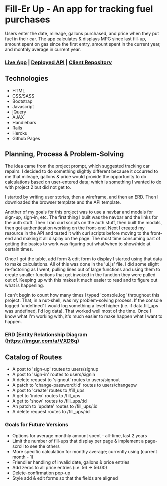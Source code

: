 # Fill-Er Up - An app for tracking fuel purchases

Users enter the date, mileage, gallons purchased, and price when they put fuel in their car.  The app calculates & displays MPG since last fill-up, amount spent on gas since the first entry, amount spent in the current year, and monthly average in current year.

### [Live App](https://mgnieman.github.io/fill-ups-client/) | [Deployed API](https://fill-ups.herokuapp.com/) | [Client Repository](https://github.com/mgnieman/fill-ups-client)


## Technologies

- HTML
- CSS/SASS
- Bootstrap
- Javascript
- jQuery
- AJAX
- Handlebars
- Rails
- Heroku
- Github Pages

## Planning, Process & Problem-Solving

The idea came from the project prompt, which suggested tracking car repairs.  I decided to do something slightly different because it occurred to me that mileage, gallons & price would provide the opportunity to do calculations based on user-entered data; which is something I wanted to do with project 2 but did not get to.

I started by writing user stories, then a wireframe, and then an ERD.  Then I downloaded the browser template and the API template.

Another of my goals for this project was to use a navbar and modals for sign-up, sign-in, etc.  The first thing I built was the navbar and the links for the auth stuff.  Then I ran curl scripts on the auth stuff, then built the modals, then got authentication working on the front-end.  Next I created my resource in the API and tested it with curl scripts before moving to the front-end and making it all display on the page.  The most time consuming part of getting the basics to work was figuring out what/when to show/hide at certain times.

Once I got the table, add form & edit form to display I started using that data to make calculations.  All of this was done in the 'ui.js' file.  I did some slight re-factoring as I went, pulling lines out of large functions and using them to create smaller functions that get invoked in the function they were pulled out of.  Keeping up with this makes it much easier to read and to figure out what is happening.

I can't begin to count how many times I typed 'console.log' throughout this project.  That, in a nut-shell, was my problem-solving process.  If the console logged 'undefined' I would log something a level higher (i.e. if data.fill_ups was undefined, I'd log data).  That worked well most of the time.  Once I know what I'm working with, it's much easier to make happen what I want to happen.

### ERD [Entity Relationship Diagram (https://imgur.com/a/VXD8q)

## Catalog of Routes

- A post to 'sign-up' routes to users/signup
- A post to 'sign-in' routes to users/signin
- A delete request to 'signout' routes to users/signout
- A patch to 'change-password/:id' routes to users/changepw
- A post to 'create' routes to /fill_ups
- A get to 'index' routes to /fill_ups
- A get to 'show' routes to /fill_ups/:id
- An patch to 'update' routes to /fill_ups/:id
- A delete request routes to /fill_ups/:id

### Goals for Future Versions
- Options for average monthly amount spent - all-time, last 2 years
- Limit the number of fill-ups that display per page & implement a page-scroll to see the others
- More specific calculation for monthy average; currently using (current month - 1)
- Friendlier handling of invalid date, gallons & price entries
- Add zeros to all price entries (i.e. 56 -> 56.00)
- Delete-confirmation pop-up
- Style add & edit forms so that the fields are aligned
